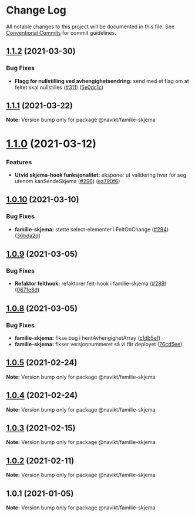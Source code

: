 # Change Log

All notable changes to this project will be documented in this file.
See [Conventional Commits](https://conventionalcommits.org) for commit guidelines.

## [1.1.2](https://github.com/navikt/familie-felles-frontend/compare/@navikt/familie-skjema@1.1.1...@navikt/familie-skjema@1.1.2) (2021-03-30)


### Bug Fixes

* **Flagg for nullstilling ved avhengighetsendring:** send med et flag om at feltet skal nullstilles ([#311](https://github.com/navikt/familie-felles-frontend/issues/311)) ([5e0dc1c](https://github.com/navikt/familie-felles-frontend/commit/5e0dc1c0816da4da6a723f4609d95d588abff4cb))





## [1.1.1](https://github.com/navikt/familie-felles-frontend/compare/@navikt/familie-skjema@1.1.0...@navikt/familie-skjema@1.1.1) (2021-03-22)

**Note:** Version bump only for package @navikt/familie-skjema





# [1.1.0](https://github.com/navikt/familie-felles-frontend/compare/@navikt/familie-skjema@1.0.10...@navikt/familie-skjema@1.1.0) (2021-03-12)


### Features

* **Utvid skjema-hook funksjonalitet:** eksponer ut validering hver for seg utenom kanSendeSkjema ([#296](https://github.com/navikt/familie-felles-frontend/issues/296)) ([ea790f6](https://github.com/navikt/familie-felles-frontend/commit/ea790f6dbd5f792f0be3fd6e377bcd406b1f467d))





## [1.0.10](https://github.com/navikt/familie-felles-frontend/compare/@navikt/familie-skjema@1.0.9...@navikt/familie-skjema@1.0.10) (2021-03-10)


### Bug Fixes

* **familie-skjema:** støtte select-elementer i FeltOnChange ([#294](https://github.com/navikt/familie-felles-frontend/issues/294)) ([36bda2d](https://github.com/navikt/familie-felles-frontend/commit/36bda2df3fa953588f2547366b30e21f2b274802))





## [1.0.9](https://github.com/navikt/familie-felles-frontend/compare/@navikt/familie-skjema@1.0.8...@navikt/familie-skjema@1.0.9) (2021-03-05)


### Bug Fixes

* **Refaktor felthook:** refaktorer felt-hook i familie-skjema ([#289](https://github.com/navikt/familie-felles-frontend/issues/289)) ([0671e8d](https://github.com/navikt/familie-felles-frontend/commit/0671e8dbfffdce69e68905ca50b361c065e9d206))





## [1.0.8](https://github.com/navikt/familie-felles-frontend/compare/@navikt/familie-skjema@1.0.5...@navikt/familie-skjema@1.0.8) (2021-03-05)


### Bug Fixes

* **familie-skjema:** fikse bug i hentAvhengighetArray ([cfdb5ef](https://github.com/navikt/familie-felles-frontend/commit/cfdb5efb5e7fb0239b003ae24014c57ef2e4c241))
* **familie-skjema:** fikser versjonnummeret så vi får deployet ([76cd5ee](https://github.com/navikt/familie-felles-frontend/commit/76cd5eeed26d1867a4a580a7dd52271383e2c865))





## [1.0.5](https://github.com/navikt/familie-felles-frontend/compare/@navikt/familie-skjema@1.0.4...@navikt/familie-skjema@1.0.5) (2021-02-24)

**Note:** Version bump only for package @navikt/familie-skjema





## [1.0.4](https://github.com/navikt/familie-felles-frontend/compare/@navikt/familie-skjema@1.0.3...@navikt/familie-skjema@1.0.4) (2021-02-24)

**Note:** Version bump only for package @navikt/familie-skjema





## [1.0.3](https://github.com/navikt/familie-felles-frontend/compare/@navikt/familie-skjema@1.0.2...@navikt/familie-skjema@1.0.3) (2021-02-15)

**Note:** Version bump only for package @navikt/familie-skjema





## [1.0.2](https://github.com/navikt/familie-felles-frontend/compare/@navikt/familie-skjema@1.0.1...@navikt/familie-skjema@1.0.2) (2021-02-11)

**Note:** Version bump only for package @navikt/familie-skjema





## 1.0.1 (2021-01-05)

**Note:** Version bump only for package @navikt/familie-skjema
